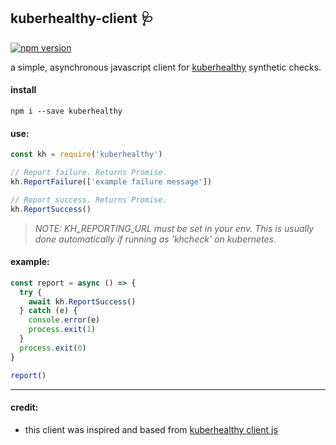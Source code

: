 ## kuberhealthy-client 🩺 
[![npm version](https://badge.fury.io/js/kuberhealthy.svg)](https://badge.fury.io/js/kuberhealthy)

a simple, asynchronous javascript client for [kuberhealthy](https://github.com/Comcast/kuberhealthy) synthetic checks. 

#### install

```
npm i --save kuberhealthy
```

#### use:

```javascript
const kh = require('kuberhealthy')

// Report failure. Returns Promise.
kh.ReportFailure(['example failure message'])

// Report success. Returns Promise.
kh.ReportSuccess()

```

> _NOTE: KH_REPORTING_URL must be set in your env. This is usually done automatically if running as 'khcheck' on kubernetes._ 

#### example: 
```javascript
const report = async () => {
  try {
    await kh.ReportSuccess()
  } catch (e) {
    console.error(e)
    process.exit(1)
  }
  process.exit(0)
}

report()
```
---

#### credit:

- this client was inspired and based from [kuberhealthy client js](https://github.com/Comcast/kuberhealthy/blob/master/clients/js/README.md)







